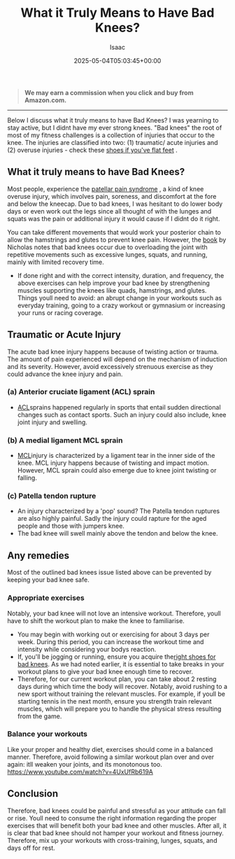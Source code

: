 ﻿---
author: Isaac
layout: post
title: What it Truly Means to Have Bad Knees?
date: '2025-05-04T05:03:45+00:00'
categories:
- Product Reviews
- Running shoes
tags: []
slug: /what-it-truly-means-to-have-bad-knees/
lastmod: 2025-05-07T12:21:29+03:00
---
> **We may earn a commission when you click and buy from Amazon.com.**
>

---
Below I discuss what it truly means to have Bad Knees? I was yearning to stay active, but I didnt have my ever strong knees.
"Bad knees"  the root of most of my fitness challenges  is a collection of injuries that occur to the knee.
The injuries are classified into two: (1) traumatic/ acute injuries and (2) overuse injuries - check these
[shoes if you've flat feet](https://pestpolicy.com/best-walking-shoes-for-men-with-flat-feet/)
.
## What it truly means to have Bad Knees?
Most people, experience the
[patellar pain syndrome](https://en.wikipedia.org/wiki/Patellofemoral_pain_syndrome)
, a kind of knee overuse injury, which involves pain, soreness, and discomfort at the fore and below the kneecap.
Due to bad knees, I was hesitant to do lower body days or even work out the legs since all thought of with the lunges and squats was the pain or additional injury it would cause if I didnt do it right.

You can take different movements that would work your posterior chain to allow the hamstrings and glutes to prevent knee pain.
However, the
[book](https://www.amazon.com/FrameWork-Knee-6-Step-Preventing-Injury/dp/1605295930/ref=as_li_ss_tl?&ascsub&linkCode=ll1&tag=p-policy-20&linkId=873671e9e1be6d13419f783a68892104)
by Nicholas notes that bad knees occur due to overloading the joint with repetitive movements such as excessive lunges, squats, and running, mainly with limited recovery time.
- If done right and with the correct intensity, duration, and frequency, the above exercises can help improve your bad knee by strengthening muscles supporting the knees like quads, hamstrings, and glutes.
Things youll need to avoid: an abrupt change in your workouts such as everyday training, going to a crazy workout or gymnasium or increasing your runs or racing coverage.
## Traumatic or Acute Injury
The acute bad knee injury happens because of twisting action or trauma. The amount of pain experienced will depend on the mechanism of induction and its severity. However, avoid excessively strenuous exercise as they could advance the knee injury and pain.
### (a) Anterior cruciate ligament (ACL) sprain
- [ACL](https://en.wikipedia.org/wiki/Anterior_cruciate_ligament_injury)sprains happened regularly in sports that entail sudden directional changes such as contact sports. Such an injury could also include, knee joint injury and swelling.
### (b) A medial ligament MCL sprain
- [MCL](https://en.wikipedia.org/wiki/Medial_collateral_ligament)injury is characterized by a ligament tear in the inner side of the knee. MCL injury happens because of twisting and impact motion. However, MCL sprain could also emerge due to knee joint twisting or falling.
### (c) Patella tendon rupture
- An injury characterized by a 'pop' sound? The Patella tendon ruptures are also highly painful. Sadly the injury could rapture for the aged people and those with jumpers knee.
- The bad knee will swell mainly above the tendon and below the knee.
## Any remedies
Most of the outlined bad knees issue listed above can be prevented by keeping your bad knee safe.
### Appropriate exercises
Notably, your bad knee will not love an intensive workout. Therefore, youll have to shift the workout plan to make the knee to familiarise.
- You may begin with working out or exercising for about 3 days per week. During this period, you can increase the workout time and intensity while considering your bodys reaction.
- If, you'll be jogging or running, ensure you acquire the[right shoes for bad knees](https://pestpolicy.com/best-running-shoes-for-bad-knees/). As we had noted earlier, it is essential to take breaks in your workout plans to give your bad knee enough time to recover.
- Therefore, for our current workout plan, you can take about 2 resting days during which time the body will recover.
Notably, avoid rushing to a new sport without training the relevant muscles. For example, if youll be starting tennis in the next month, ensure you strength train relevant muscles, which will prepare you to handle the physical stress resulting from the game.
### Balance your workouts
Like your proper and healthy diet, exercises should come in a balanced manner. Therefore, avoid following a similar workout plan over and over again: itll weaken your joints, and its monotonous too.
https://www.youtube.com/watch?v=4UxUfRb619A
## Conclusion
Therefore, bad knees could be painful and stressful as your attitude can fall or rise. Youll need to consume the right information regarding the proper exercises that will benefit both your bad knee and other muscles.
After all, it is clear that bad knee should not hamper your workout and fitness journey. Therefore, mix up your workouts with cross-training, lunges, squats, and days off for rest.
